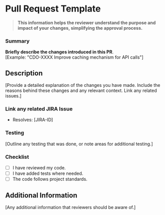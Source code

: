 # Pull Request Template

> **This information helps the reviewer understand the purpose and impact of your changes, simplifying the approval process.**

### Summary
**Briefly describe the changes introduced in this PR**.  
[Example: "CDO-XXXX Improve caching mechanism for API calls"]

## Description
[Provide a detailed explanation of the changes you have made. Include the reasons behind these changes and any relevant context. Link any related issues.]

### Link any related JIRA Issue
- Resolves: [JIRA-ID]

### Testing
[Outline any testing that was done, or note areas for additional testing.]

### Checklist
- [ ] I have reviewed my code.
- [ ] I have added tests where needed.
- [ ] The code follows project standards.

## Additional Information
[Any additional information that reviewers should be aware of.]
